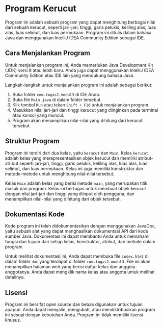 # Program Kerucut

Program ini adalah sebuah program yang dapat menghitung berbagai nilai dari sebuah kerucut, seperti jari-jari, tinggi, garis pelukis, keliling alas, luas alas, luas selimut, dan luas permukaan. Program ini ditulis dalam bahasa Java dan menggunakan IntelliJ IDEA Community Edition sebagai IDE.

## Cara Menjalankan Program

Untuk menjalankan program ini, Anda memerlukan Java Development Kit (JDK) versi 8 atau lebih baru. Anda juga dapat menggunakan IntelliJ IDEA Community Edition atau IDE lain yang mendukung bahasa Java.

Langkah-langkah untuk menjalankan program ini adalah sebagai berikut:

1. Buka folder `com.tugas2.modul3` di IDE Anda.
2. Buka file `Main.java` di dalam folder tersebut.
3. Klik tombol `Run` atau tekan `Shift + F10` untuk menjalankan program.
4. Masukkan nilai jari-jari dan tinggi kerucut yang diinginkan pada terminal atau konsol yang muncul.
5. Program akan menampilkan nilai-nilai yang dihitung dari kerucut tersebut.

## Struktur Program

Program ini terdiri dari dua kelas, yaitu `kerucut` dan `Main`. Kelas `kerucut` adalah kelas yang merepresentasikan objek kerucut dan memiliki atribut-atribut seperti jari-jari, tinggi, garis pelukis, keliling alas, luas alas, luas selimut, dan luas permukaan. Kelas ini juga memiliki konstruktor dan metode-metode untuk menghitung nilai-nilai tersebut.

Kelas `Main` adalah kelas yang berisi metode `main`, yang merupakan titik masuk dari program. Kelas ini bertugas untuk membuat objek kerucut dengan nilai jari-jari dan tinggi yang diinput oleh pengguna, dan menampilkan nilai-nilai yang dihitung dari objek tersebut.

## Dokumentasi Kode

Kode program ini telah didokumentasikan dengan menggunakan JavaDoc, yaitu sebuah alat yang dapat menghasilkan dokumentasi API dari kode sumber Java. Dokumentasi ini dapat membantu Anda untuk memahami fungsi dan tujuan dari setiap kelas, konstruktor, atribut, dan metode dalam program.

Untuk melihat dokumentasi ini, Anda dapat membuka file `index.html` di dalam folder `doc` yang terdapat di folder `com.tugas2.modul3`. File ini akan menampilkan halaman web yang berisi daftar kelas dan anggota-anggotanya. Anda dapat mengklik nama kelas atau anggota untuk melihat detailnya.

## Lisensi

Program ini bersifat open source dan bebas digunakan untuk tujuan apapun. Anda dapat menyalin, mengubah, atau mendistribusikan program ini sesuai dengan kebutuhan Anda. Program ini tidak memiliki lisensi khusus.
